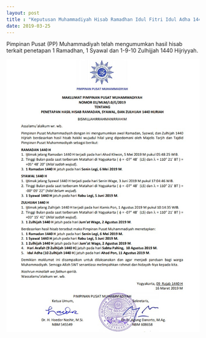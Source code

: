 ```yaml
---
layout: post
title : "Keputusan Muhammadiyah Hisab Ramadhan Idul Fitri Idul Adha 1440"
date: 2019-03-25
---
```

Pimpinan Pusat (PP) Muhammadiyah telah mengumumkan hasil hisab terkait penetapan 1 Ramadhan, 1 Syawal dan 1-9-10 Zulhijjah 1440 Hijriyyah. 

![](/gambar/hisab-muhammadiyah-1440.png)


